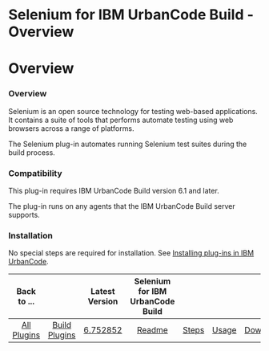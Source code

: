 
Selenium for IBM UrbanCode Build - Overview
===========================================

# Overview


### Overview




Selenium is an open source technology for testing web-based applications. It contains a suite of tools that performs automate testing using web browsers across a range of platforms.

The Selenium plug-in automates running Selenium test suites during the build process.

### Compatibility

This plug-in requires IBM UrbanCode Build version 6.1 and later.

The plug-in runs on any agents that the IBM UrbanCode Build server supports.

### Installation

No special steps are required for installation. See [Installing plug-ins in IBM UrbanCode](https://community.ibm.com/community/user/wasdevops/blogs/laurel-dickson-bull1/2022/06/13/install-plugins "Installing plug-ins in IBM UrbanCode").


|Back to ...||Latest Version|Selenium for IBM UrbanCode Build ||||
| :---: | :---: | :---: | :---: | :---: | :---: | :---: |
|[All Plugins](../../index.md)|[Build Plugins](../README.md)|[6.752852](https://raw.githubusercontent.com/UrbanCode/IBM-UCB-PLUGINS/main/files/Selenium/Selenium-6.752852.zip)|[Readme](README.md)|[Steps](steps.md)|[Usage](usage.md)|[Downloads](downloads.md)|
